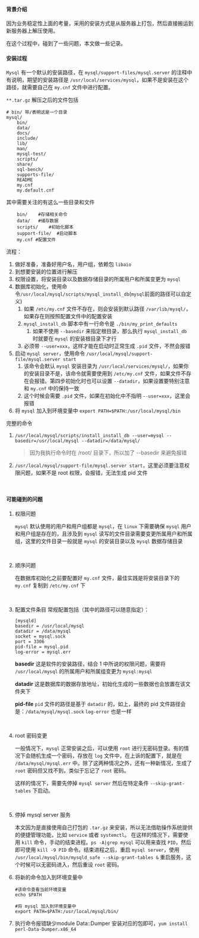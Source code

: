 #### 背景介绍

因为业务稳定性上面的考量，采用的安装方式是从服务器上打包，然后直接搬运到新服务器上解压使用。

在这个过程中，碰到了一些问题，本文做一些记录。
<br>

#### 安装过程

`Mysql` 有一个默认的安装路径，在 `mysql/support-files/mysql.server` 的注释中有说明，期望的安装路径是 `/usr/local/services/mysql`，如果不是安装在这个路径，就需要自己在 `my.cnf` 文件中进行配置。

`**.tar.gz` 解压之后的文件包括
```
# bin/ 带/表明这是一个目录
mysql/
    bin/
    data/
    docs/
    include/
    lib/
    man/
    mysql-test/
    scripts/
    share/
    sql-bench/
    supports-file/
    README
    my.cnf
    my.default.cnf
```
其中需要关注的有这么一些目录和文件
```
    bin/    #存储相关命令
    data/   #储存数据
    scripts/    #初始化脚本
    support-file/  #启动脚本
    my.cnf #配置文件
```

流程：
1. 做好准备，准备好用户名，用户组，依赖包 `libaio`
2. 到想要安装的位置进行解压
3. 权限设置，将安装目录以及数据存储目录的所属用户和所属变更为 `mysql`
4. 数据库初始化，使用命令`/usr/local/mysql/scripts/mysql_install_db`(`mysql`前面的路径可以自定义)
    1. 如果 `/etc/my.cnf` 文件不存在，则会安装到默认路径 `/var/lib/mysql/`，如果存在则按照配置文件中的配置安装
    2. `mysql_install_db` 脚本中有一行命令是 `./bin/my_print_defaults`
        1.  如果不使用 `--basedir` 来指定根目录，那么执行 `mysql_install_db` 时就要在 `mysql` 的安装根目录下才行
    3. 必须带 `--user=xxx`，这样才能在启动时正常生成 `.pid` 文件，不然会报错
5. 启动 `mysql server`，使用命令 `/usr/local/mysql/support-file/mysql.server start`
    1. 该命令会默认 `mysql` 安装目录为 `/usr/local/services/mysql/`，如果你的安装目录不是，该命令就需要使用到 `/etc/my.cnf` 文件，如果文件不存在会报错。第四步初始化时也可以设置 `--datadir`，如果设置要特别注意和 `my.cnf` 中的保持一致
    2. 这个时候会需要 `.pid` 文件，如果在初始化中不指明 `--user=xxx`，这里会报错
6. 将 `mysql` 加入到环境变量中
`export PATH=$PATH:/usr/local/mysql/bin`

完整的命令
1. `/usr/local/mysql/scripts/install_install_db --user=mysql --basedir=/usr/local/mysql --datadir=/data/mysql/`
    >因为我执行命令时在 /root/ 目录下，所以加了 --basedir 来避免报错
2. `/usr/local/mysql/support-file/mysql.server start`，这里必须要注意权限问题，如果不是 root 权限，会报错，无法生成 pid 文件
<br>

#### 可能碰到的问题

1. 权限问题

    `mysql` 默认使用的用户和用户组都是 `mysql`，在 `linux` 下需要确保 `mysql` 用户和用户组是存在的，且涉及到 `mysql` 读写的文件目录需要变更所属用户和所属组，这里的文件目录一般就是 `mysql` 的安装目录以及 `mysql` 数据存储目录
<br>

2. 顺序问题

    在数据库初始化之前要配置好 `my.cnf` 文件，最佳实践是将安装目录下的 `my.cnf` 复制到 `/etc/my.cnf` 下
<br>

3. 配置文件条目
常规配置包括（其中的路径可以随意指定）：
    ```
    [mysqld]
    basedir = /usr/local/mysql
    datadir = /data/mysql
    socket = mysql.sock
    port = 3306
    pid-file = mysql.pid
    log-error = mysql.err
    ```

    **basedir**
    这是软件的安装路径，结合 1 中所说的权限问题，需要将 `/usr/local/mysql` 的所属用户和所属组变更为 `mysql:mysql`

    **datadir**
    这是数据库的数据存放地址，初始化生成的一些数据也会放置在该文件夹下

    **pid-file**
    `pid` 文件的路径是基于 `datadir` 的，如上，最终的 pid 文件路径会是：`/data/mysql/mysql.sock`
    `log-error` 也是一样
<br>

4. root 密码变更

    一般情况下，`mysql` 正常安装之后，可以使用 `root` 进行无密码登录。有的情况下会随机生成一个密码，存放在 `log` 文件中，在上诉的配置下，就是在 `/data/mysql/mysql.err` 中。除了这两种情况之外，还有一种新情况，生成了 `root` 密码但又找不到，类似于忘记了 `root` 密码。

    这样的情况下，需要先停掉 `mysql server` 然后在特定条件 `--skip-grant-tables` 下启动。
<br>

5. 停掉 mysql server 服务

    本文因为是直接使用自己打包的 `.tar.gz` 来安装，所以无法借助操作系统提供的便捷管理功能，比如 `service` 或者 `systemctl`。
    在这样的情况下，需要使用 `kill` 命令，手动的结束进程。`ps -A|grep mysql` 可以用来查找 `PID`，然后即可使用 `kill -9 PID` 命令。结束进程之后，重启 `mysql server`，使用 `/usr/local/mysql/bin/mysqld_safe --skip-grant-tables &` 重启服务，这个时候可以无密码进入，然后重设 `root` 密码。

6. 将新的命令加入到环境变量中
    ```
    #该命令查看当前环境变量
    echo $PATH

    #将 mysql 加入到环境变量中
    export PATH=$PATH:/usr/local/mysql/bin/
    ```

7. 执行命令报错缺少module Data::Dumper
    安装对应的包即可，`yum install perl-Data-Dumper.x86_64`